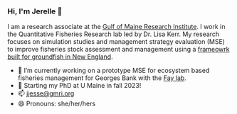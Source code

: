### Hi, I'm Jerelle 👋

I am a research associate at the [Gulf of Maine Research Institute](https://gmri.org/). I work in the Quantitative Fisheries Research lab led by Dr. Lisa Kerr. My research focuses on simulation studies and management strategy evaluation (MSE) to improve fisheries stock assessment and management using a [frameowrk built for groundfish in New England](https://github.com/lkerr/groundfish-MSE).


- 🔭 I’m currently working on a prototype MSE for ecosystem based fisheries management for Georges Bank with the [Fay lab](http://www.smast.umassd.edu/lab_fay/).
- 🌱 Starting my PhD at U Maine in fall 2023!
- 📫 jjesse@gmri.org
- 😄 Pronouns: she/her/hers

